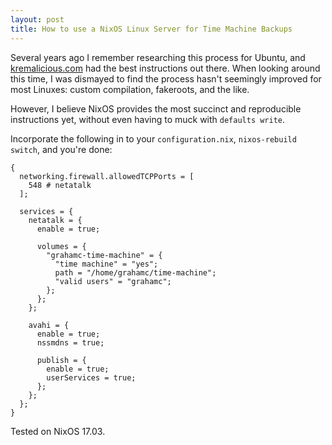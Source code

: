 ```yaml
---
layout: post
title: How to use a NixOS Linux Server for Time Machine Backups
---
```


Several years ago I remember researching this process for Ubuntu, and
[kremalicious.com](https://kremalicious.com/ubuntu-as-mac-file-server-and-time-machine-volume/)
had the best instructions out there. When looking around this time, I
was dismayed to find the process hasn't seemingly improved for most
Linuxes: custom compilation, fakeroots, and the like.

However, I believe NixOS provides the most succinct and reproducible
instructions yet, without even having to muck with `defaults write`.

Incorporate the following in to your `configuration.nix`,
`nixos-rebuild switch`, and you're done:

    {
      networking.firewall.allowedTCPPorts = [
        548 # netatalk
      ];

      services = {
        netatalk = {
          enable = true;

          volumes = {
            "grahamc-time-machine" = {
              "time machine" = "yes";
              path = "/home/grahamc/time-machine";
              "valid users" = "grahamc";
            };
          };
        };

        avahi = {
          enable = true;
          nssmdns = true;

          publish = {
            enable = true;
            userServices = true;
          };
        };
      };
    }

Tested on NixOS 17.03.
